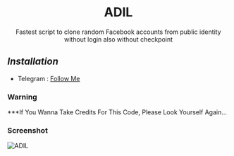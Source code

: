 <h1 align="center">ADIL</h1>
<p align="center">Fastest script to clone random Facebook accounts from public identity without login also without checkpoint</p>




## ***Installation***


* Telegram : [Follow Me](https://t.me/ADIL721)




### Warning


***If You Wanna Take Credits For This Code, Please Look Yourself Again...

### Screenshot
![ADIL](https://github.com/ADIL8876E/AKAM.git)




